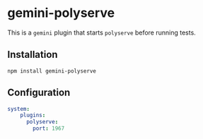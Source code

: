 # gemini-polyserve

This is a `gemini` plugin that starts `polyserve` before running tests.

## Installation
`npm install gemini-polyserve`

## Configuration

```yml
system:
    plugins:
      polyserve:
        port: 1967
```
